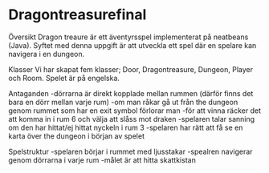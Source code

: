 # Dragontreasurefinal
Översikt
Dragon treaure är ett äventyrsspel implementerat på neatbeans (Java). Syftet med denna uppgift är att utveckla ett spel där en spelare kan navigera i en dungeon. 

Klasser
Vi har skapat fem klasser; Door, Dragontreasure, Dungeon, Player och Room. Spelet är på engelska.

Antaganden
-dörrarna är direkt kopplade mellan rummen (därför finns det bara en dörr mellan varje rum)
-om man råkar gå ut från the dungeon genom rummet som har en exit symbol förlorar man 
-för att vinna räcker det att komma in i rum 6 och välja att slåss mot draken
-spelaren talar sanning om den har hittat/ej hittat nyckeln i rum 3
-spelaren har rätt att få se en karta över the dungeon i början av spelet

Spelstruktur
-spelaren börjar i rummet med ljusstakar
-spealren navigerar genom dörrarna i varje rum
-målet är att hitta skattkistan
